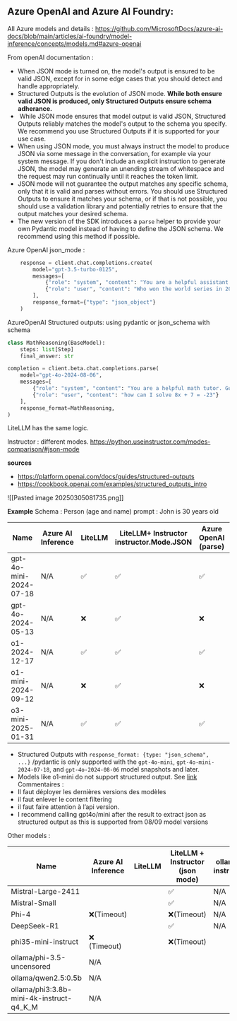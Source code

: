 
## Azure OpenAI and Azure AI Foundry: 

All Azure models and details : https://github.com/MicrosoftDocs/azure-ai-docs/blob/main/articles/ai-foundry/model-inference/concepts/models.md#azure-openai

From openAI documentation : 
- When JSON mode is turned on, the model's output is ensured to be valid JSON, except for in some edge cases that you should detect and handle appropriately.
- Structured Outputs is the evolution of JSON mode. **While both ensure valid JSON is produced, only Structured Outputs ensure schema adherance.** 
-  While JSON mode ensures that model output is valid JSON, Structured Outputs reliably matches the model's output to the schema you specify. We recommend you use Structured Outputs if it is supported for your use case.
- When using JSON mode, you must always instruct the model to produce JSON via some message in the conversation, for example via your system message. If you don't include an explicit instruction to generate JSON, the model may generate an unending stream of whitespace and the request may run continually until it reaches the token limit.
- JSON mode will not guarantee the output matches any specific schema, only that it is valid and parses without errors. You should use Structured Outputs to ensure it matches your schema, or if that is not possible, you should use a validation library and potentially retries to ensure that the output matches your desired schema.
- The new version of the SDK introduces a `parse` helper to provide your own Pydantic model instead of having to define the JSON schema. We recommend using this method if possible.

Azure OpenAI json_mode : 
```python
    response = client.chat.completions.create(
        model="gpt-3.5-turbo-0125",
        messages=[
            {"role": "system", "content": "You are a helpful assistant designed to output JSON."},
            {"role": "user", "content": "Who won the world series in 2020? Please respond in the format {winner: ...}"}
        ],
        response_format={"type": "json_object"}
    )
```


AzureOpenAI Structured outputs: using pydantic or json_schema with schema
```python
class MathReasoning(BaseModel):
    steps: list[Step]
    final_answer: str

completion = client.beta.chat.completions.parse(
    model="gpt-4o-2024-08-06",
    messages=[
        {"role": "system", "content": "You are a helpful math tutor. Guide the user through the solution step by step."},
        {"role": "user", "content": "how can I solve 8x + 7 = -23"}
    ],
    response_format=MathReasoning,
)
```
LiteLLM has the same logic.

Instructor : different modes. https://python.useinstructor.com/modes-comparison/#json-mode

**sources**
- https://platform.openai.com/docs/guides/structured-outputs
- https://cookbook.openai.com/examples/structured_outputs_intro

![[Pasted image 20250305081735.png]]

**Example**
Schema : Person (age and name)
prompt : John is 30 years old

| Name                   | Azure AI Inference | LiteLLM | LiteLLM+ Instructor instructor.Mode.JSON | Azure OpenAI (parse) | Azure OpenAI |     |
| ---------------------- | ------------------ | ------- | ---------------------------------------- | -------------------- | ------------ | --- |
| gpt-4o-mini-2024-07-18 | N/A                | ✅       | ✅                                        | ✅                    | ✅            |     |
| gpt-4o-2024-05-13      | N/A                | ❌       | ✅                                        | ❌                    | ✅            |     |
| o1-2024-12-17          | N/A                | ✅       | ✅                                        | ✅                    | ✅            |     |
| o1-mini-2024-09-12     | N/A                | ❌       | ✅                                        | ❌                    | ❌            |     |
| o3-mini-2025-01-31     | N/A                | ✅       | ✅                                        | ✅                    | ✅            |     |

- Structured Outputs with `response_format: {type: "json_schema", ...}` /pydantic is only supported with the `gpt-4o-mini`, `gpt-4o-mini-2024-07-18`, and `gpt-4o-2024-08-06` model snapshots and later.
- Models like o1-mini do not support structured output. See [link](https://github.com/MicrosoftDocs/azure-ai-docs/blob/main/articles/ai-foundry/model-inference/concepts/models.md#azure-openai) 
Commentaires : 
- Il faut déployer les dernières versions des modèles 
- il faut enlever le content filtering
- il faut faire attention à l’api version.
- I recommend calling gpt4o/mini after the result to extract json as structured output as this is supported from 08/09 model versions

Other models : 

| Name                                     | Azure AI Inference | LiteLLM | LiteLLM + Instructor (json mode) | ollama + instructor |
| ---------------------------------------- | ------------------ | ------- | -------------------------------- | ------------------- |
| Mistral-Large-2411                       |                    |         | ✅                                | N/A                 |
| Mistral-Small                            |                    |         | ✅                                | N/A                 |
| Phi-4                                    | ❌(Timeout)         |         | ❌(Timeout)                       | N/A                 |
| DeepSeek-R1                              |                    |         | ✅                                | N/A                 |
| phi35-mini-instruct                      | ❌ (Timeout)        |         | ❌(Timeout)                       |                     |
| ollama/phi-3.5-uncensored                | N/A                |         |                                  |                     |
| ollama/qwen2.5:0.5b                      | N/A                |         |                                  |                     |
| ollama/phi3:3.8b-mini-4k-instruct-q4_K_M | N/A                |         |                                  |                     |
